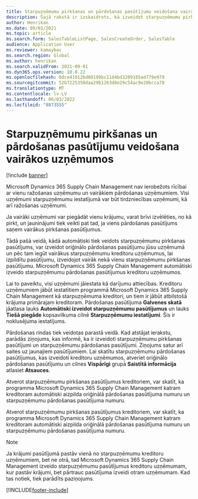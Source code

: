 ```yaml
---
title: Starpuzņēmumu pirkšanas un pārdošanas pasūtījumu veidošana vairākos uzņēmumos
description: Šajā rakstā ir izskaidrots, kā izveidot starpuzņēmumu pirkšanas pasūtījumus vai pārdošanas pasūtījumus vairākos uzņēmumos
author: Henrikan
ms.date: 09/01/2021
ms.topic: article
ms.search.form: SalesTableListPage, SalesCreateOrder, SalesTable
audience: Application User
ms.reviewer: kamaybac
ms.search.region: Global
ms.author: henrikan
ms.search.validFrom: 2021-09-01
ms.dyn365.ops.version: 10.0.22
ms.openlocfilehash: 6dce419126d60199bc11d4bd3209185ad779e979
ms.sourcegitcommit: 52b7225350daa29b1263d8e29c54ac9e20bcca70
ms.translationtype: MT
ms.contentlocale: lv-LV
ms.lasthandoff: 06/03/2022
ms.locfileid: "8873555"
---
```

# <a name="creating-intercompany-purchase-and-sales-orders-in-several-companies"></a>Starpuzņēmumu pirkšanas un pārdošanas pasūtījumu veidošana vairākos uzņēmumos

[!include [banner](../../includes/banner.md)]

Microsoft Dynamics 365 Supply Chain Management nav ierobežots rīcībai ar vienu ražošanas uzņēmumu un vairākiem pārdošanas uzņēmumiem. Visi uzņēmumi starpuzņēmumu iestatījumā var būt tirdzniecības uzņēmumi, kā arī ražošanas uzņēmumi.

Ja vairāki uzņēmumi var piegādāt vienu krājumu, varat brīvi izvēlēties, no kā pirkt, un jauninājumi tiek veikti pat tad, ja viens pārdošanas pasūtījums saņem vairākus pirkšanas pasūtījumus.

Tādā pašā veidā, kādā automātiski tiek veidots starpuzņēmumu pirkšanas pasūtījums, var izveidot oriģinālo pārdošanas pasūtījumu jūsu uzņēmumā un pēc tam iegūt vairākus starpuzņēmumu kreditoru uzņēmumus, lai izpildītu pasūtījumu, izveidojot vairāk nekā vienu starpuzņēmumu pirkšanas pasūtījumu. Microsoft Dynamics 365 Supply Chain Management automātiski izveido starpuzņēmumu pārdošanas pasūtījumus kreditoru uzņēmumos.

Lai to paveiktu, visi uzņēmumi jāiestata kā darījumu attiecības. Kreditoru uzņēmumiem jābūt iestatītiem programmā Microsoft Dynamics 365 Supply Chain Management kā starpuzņēmuma kreditori, un tiem ir jābūt atbilstošā krājuma primārajam kreditoram. Pārdošanas pasūtījuma **Galvenes skatā** jāatlasa lauks **Automātiski izveidot starpuzņēmumu pasūtījumus** un lauks **Tiešā piegāde** kopsavilkuma cilnē **Starpuzņēmumu iestatījumi**. Šis ir noklusējuma iestatījums.

Pārdošanas rindas tiek veidotas parastā veidā. Kad atstājat ierakstu, parādās ziņojums, kas informē, ka ir izveidoti starpuzņēmumu pirkšanas pasūtījumi un starpuzņēmumu pārdošanas pasūtījumi. Ziņojums satur arī saites uz jaunajiem pasūtījumiem. Lai skatītu starpuzņēmumu pārdošanas pasūtījumus, kas izveidoti kreditoru uzņēmumos, atveriet oriģinālo pārdošanas pasūtījumu un cilnes **Vispārīgi** grupā **Saistītā informācija** atlasiet **Atsauces**.

Atverot starpuzņēmumu pirkšanas pasūtījumus kreditoriem, var skatīt, ka programma Microsoft Dynamics 365 Supply Chain Management katram kreditoram automātiski aizpilda oriģinālā pārdošanas pasūtījuma numuru un starpuzņēmumu pārdošanas pasūtījuma numuru.

Atverot starpuzņēmumu pirkšanas pasūtījumus kreditoriem, var skatīt, ka programma Microsoft Dynamics 365 Supply Chain Management katram kreditoram automātiski aizpilda oriģinālā pārdošanas pasūtījuma numuru un starpuzņēmumu pārdošanas pasūtījuma numuru.

> [!NOTE]
> Ja krājumi pasūtījumā pastāv vienā no starpuzņēmumu kreditoru uzņēmumiem, bet ne otrā, tad Microsoft Dynamics 365 Supply Chain Management izveido starpuzņēmumu pasūtījumus kreditoru uzņēmumam, kur pastāv krājumi, bet pārtrauc pasūtījuma izveidi otram uzņēmumam. Kad tas notiek, tiek parādīts paziņojums.

[!INCLUDE[footer-include](../../includes/footer-banner.md)]
